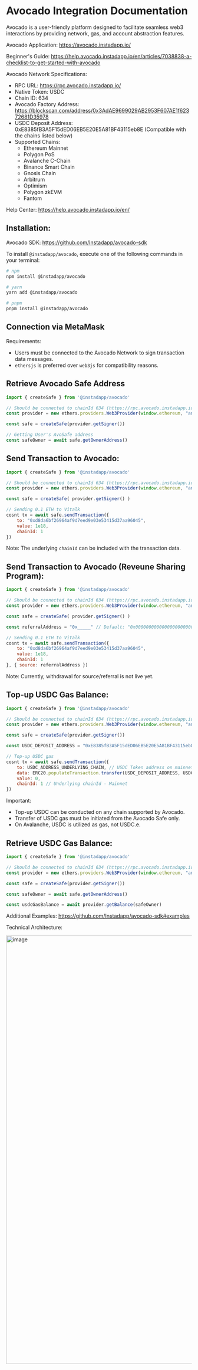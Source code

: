 # Avocado Integration Documentation

Avocado is a user-friendly platform designed to facilitate seamless web3 interactions by providing network, gas, and account abstraction features.

Avocado Application: https://avocado.instadapp.io/

Beginner's Guide: https://help.avocado.instadapp.io/en/articles/7038838-a-checklist-to-get-started-with-avocado

Avocado Network Specifications:
- RPC URL: https://rpc.avocado.instadapp.io/
- Native Token: USDC
- Chain ID: 634
- Avocado Factory Address: https://blockscan.com/address/0x3AdAE9699029AB2953F607AE1f62372681D35978
- USDC Deposit Address: 0xE8385fB3A5F15dED06EB5E20E5A81BF43115eb8E (Compatible with the chains listed below)
- Supported Chains:
  - Ethereum Mainnet
  - Polygon PoS
  - Avalanche C-Chain
  - Binance Smart Chain
  - Gnosis Chain
  - Arbitrum
  - Optimism
  - Polygon zkEVM
  - Fantom

Help Center: https://help.avocado.instadapp.io/en/

## Installation:

Avocado SDK: https://github.com/Instadapp/avocado-sdk

To install `@instadapp/avocado`, execute one of the following commands in your terminal:

```bash
# npm
npm install @instadapp/avocado

# yarn
yarn add @instadapp/avocado

# pnpm
pnpm install @instadapp/avocado
```

## Connection via MetaMask

Requirements:
- Users must be connected to the Avocado Network to sign transaction data messages.
- `ethersjs` is preferred over `web3js` for compatibility reasons.

## Retrieve Avocado Safe Address

```javascript
import { createSafe } from '@instadapp/avocado'

// Should be connected to chainId 634 (https://rpc.avocado.instadapp.io), before doing any transaction
const provider = new ethers.providers.Web3Provider(window.ethereum, "any")

const safe = createSafe(provider.getSigner())

// Getting User's AvoSafe address
const safeOwner = await safe.getOwnerAddress()
```

## Send Transaction to Avocado:

```javascript
import { createSafe } from '@instadapp/avocado'

// Should be connected to chainId 634 (https://rpc.avocado.instadapp.io), before doing any transaction
const provider = new ethers.providers.Web3Provider(window.ethereum, "any")

const safe = createSafe( provider.getSigner() )

// Sending 0.1 ETH to Vitalk 
cosnt tx = await safe.sendTransaction({
    to: "0xd8da6bf26964af9d7eed9e03e53415d37aa96045",
    value: 1e18,
    chainId: 1
})
```

Note: The underlying `chainId` can be included with the transaction data.

## Send Transaction to Avocado (Reveune Sharing Program):

```javascript
import { createSafe } from '@instadapp/avocado'

// Should be connected to chainId 634 (https://rpc.avocado.instadapp.io), before doing any transaction
const provider = new ethers.providers.Web3Provider(window.ethereum, "any")

const safe = createSafe( provider.getSigner() )

const referralAddress = "0x_____" // Default: "0x000000000000000000000000000000000000Cad0" // If Source address is passed, then 10% of the transaction fee shared with referral address. 

// Sending 0.1 ETH to Vitalk 
cosnt tx = await safe.sendTransaction({
    to: "0xd8da6bf26964af9d7eed9e03e53415d37aa96045",
    value: 1e18,
    chainId: 1
}, { source: referralAddress })
```

Note: Currently, withdrawal for source/referral is not live yet.


## Top-up USDC Gas Balance:

```javascript
import { createSafe } from '@instadapp/avocado'

// Should be connected to chainId 634 (https://rpc.avocado.instadapp.io), before doing any transaction
const provider = new ethers.providers.Web3Provider(window.ethereum, "any")

const safe = createSafe(provider.getSigner())

const USDC_DEPOSIT_ADDRESS = "0xE8385fB3A5F15dED06EB5E20E5A81BF43115eb8E"

// Top-up USDC gas
cosnt tx = await safe.sendTransaction({
    to: USDC_ADDRESS_UNDERLYING_CHAIN, // USDC Token address on mainnet
    data: ERC20.populateTransaction.transfer(USDC_DEPOSIT_ADDRESS, USDC_GAS_AMOUNT)
    value: 0,
    chainId: 1 // Underlying chainId - Mainnet
})
```

Important: 
- Top-up USDC can be conducted on any chain supported by Avocado.
- Transfer of USDC gas must be initiated from the Avocado Safe only.
- On Avalanche, USDC is utilized as gas, not USDC.e.

## Retrieve USDC Gas Balance:

```javascript
import { createSafe } from '@instadapp/avocado'

// Should be connected to chainId 634 (https://rpc.avocado.instadapp.io), before doing any transaction
const provider = new ethers.providers.Web3Provider(window.ethereum, "any")

const safe = createSafe(provider.getSigner())

const safeOwner = await safe.getOwnerAddress()

const usdcGasBalance = await provider.getBalance(safeOwner)
```

Additional Examples: https://github.com/Instadapp/avocado-sdk#examples

Technical Architecture:

<img width="1162" alt="image" src="https://user-images.githubusercontent.com/22830915/233698682-d301cf8a-6594-4053-8a9e-a985687c8410.png">

